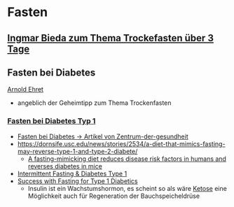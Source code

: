 # Fasten
## [Ingmar Bieda zum Thema Trockefasten über 3 Tage](https://www.youtube.com/watch?v=8RWgwB_Jobw)


## Fasten bei Diabetes

[Arnold Ehret](../Wichtige_Persönlichkeiten/Arnold%20Ehret.md)
- angeblich der Geheimtipp zum Thema Trockenfasten
### [Fasten bei Diabetes Typ 1](https://www.youtube.com/watch?v=fr5OpfNK8lc)
- [Fasten bei Diabetes -> Artikel von Zentrum-der-gesundheit ](https://www.zentrum-der-gesundheit.de/news/gesundheit/allgemein-gesundheit/fasten-bei-fasten-bei-diabetes)
- https://dornsife.usc.edu/news/stories/2534/a-diet-that-mimics-fasting-may-reverse-type-1-and-type-2-diabete/
	- [A fasting-mimicking diet reduces disease risk factors in humans and reverses diabetes in mice](https://youtu.be/SCoXSzOAYaU)
- [Intermittent Fasting & Diabetes Type 1](https://www.youtube.com/watch?v=RHWExiKoX-s)
- [Success with Fasting for Type 1 Diabetics](https://www.youtube.com/watch?v=lT9onebEsUU)
	- Insulin ist ein Wachstumshormon, es scheint so als wäre [Ketose](Ketose.md) eine Möglichkeit auch für Regeneration der Bauchspeicheldrüse

